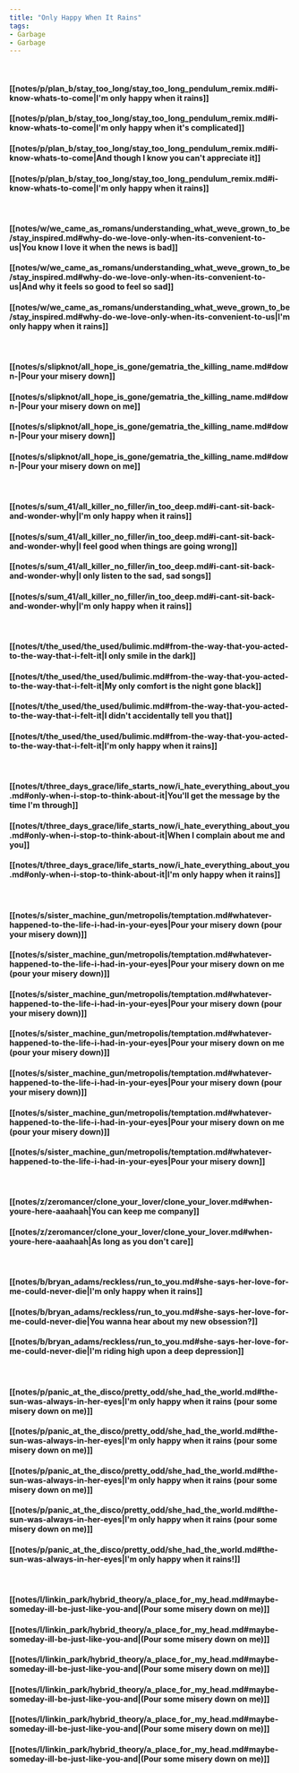 ```yaml
---
title: "Only Happy When It Rains"
tags:
- Garbage
- Garbage
---
```

&nbsp;
#### [[notes/p/plan_b/stay_too_long/stay_too_long_pendulum_remix.md#i-know-whats-to-come|I'm only happy when it rains]]
#### [[notes/p/plan_b/stay_too_long/stay_too_long_pendulum_remix.md#i-know-whats-to-come|I'm only happy when it's complicated]]
#### [[notes/p/plan_b/stay_too_long/stay_too_long_pendulum_remix.md#i-know-whats-to-come|And though I know you can't appreciate it]]
#### [[notes/p/plan_b/stay_too_long/stay_too_long_pendulum_remix.md#i-know-whats-to-come|I'm only happy when it rains]]
&nbsp;
#### [[notes/w/we_came_as_romans/understanding_what_weve_grown_to_be/stay_inspired.md#why-do-we-love-only-when-its-convenient-to-us|You know I love it when the news is bad]]
#### [[notes/w/we_came_as_romans/understanding_what_weve_grown_to_be/stay_inspired.md#why-do-we-love-only-when-its-convenient-to-us|And why it feels so good to feel so sad]]
#### [[notes/w/we_came_as_romans/understanding_what_weve_grown_to_be/stay_inspired.md#why-do-we-love-only-when-its-convenient-to-us|I'm only happy when it rains]]
&nbsp;
#### [[notes/s/slipknot/all_hope_is_gone/gematria_the_killing_name.md#down-|Pour your misery down]]
#### [[notes/s/slipknot/all_hope_is_gone/gematria_the_killing_name.md#down-|Pour your misery down on me]]
#### [[notes/s/slipknot/all_hope_is_gone/gematria_the_killing_name.md#down-|Pour your misery down]]
#### [[notes/s/slipknot/all_hope_is_gone/gematria_the_killing_name.md#down-|Pour your misery down on me]]
&nbsp;
#### [[notes/s/sum_41/all_killer_no_filler/in_too_deep.md#i-cant-sit-back-and-wonder-why|I'm only happy when it rains]]
#### [[notes/s/sum_41/all_killer_no_filler/in_too_deep.md#i-cant-sit-back-and-wonder-why|I feel good when things are going wrong]]
#### [[notes/s/sum_41/all_killer_no_filler/in_too_deep.md#i-cant-sit-back-and-wonder-why|I only listen to the sad, sad songs]]
#### [[notes/s/sum_41/all_killer_no_filler/in_too_deep.md#i-cant-sit-back-and-wonder-why|I'm only happy when it rains]]
&nbsp;
#### [[notes/t/the_used/the_used/bulimic.md#from-the-way-that-you-acted-to-the-way-that-i-felt-it|I only smile in the dark]]
#### [[notes/t/the_used/the_used/bulimic.md#from-the-way-that-you-acted-to-the-way-that-i-felt-it|My only comfort is the night gone black]]
#### [[notes/t/the_used/the_used/bulimic.md#from-the-way-that-you-acted-to-the-way-that-i-felt-it|I didn't accidentally tell you that]]
#### [[notes/t/the_used/the_used/bulimic.md#from-the-way-that-you-acted-to-the-way-that-i-felt-it|I'm only happy when it rains]]
&nbsp;
#### [[notes/t/three_days_grace/life_starts_now/i_hate_everything_about_you.md#only-when-i-stop-to-think-about-it|You'll get the message by the time I'm through]]
#### [[notes/t/three_days_grace/life_starts_now/i_hate_everything_about_you.md#only-when-i-stop-to-think-about-it|When I complain about me and you]]
#### [[notes/t/three_days_grace/life_starts_now/i_hate_everything_about_you.md#only-when-i-stop-to-think-about-it|I'm only happy when it rains]]
&nbsp;
#### [[notes/s/sister_machine_gun/metropolis/temptation.md#whatever-happened-to-the-life-i-had-in-your-eyes|Pour your misery down (pour your misery down)]]
#### [[notes/s/sister_machine_gun/metropolis/temptation.md#whatever-happened-to-the-life-i-had-in-your-eyes|Pour your misery down on me (pour your misery down)]]
#### [[notes/s/sister_machine_gun/metropolis/temptation.md#whatever-happened-to-the-life-i-had-in-your-eyes|Pour your misery down (pour your misery down)]]
#### [[notes/s/sister_machine_gun/metropolis/temptation.md#whatever-happened-to-the-life-i-had-in-your-eyes|Pour your misery down on me (pour your misery down)]]
#### [[notes/s/sister_machine_gun/metropolis/temptation.md#whatever-happened-to-the-life-i-had-in-your-eyes|Pour your misery down (pour your misery down)]]
#### [[notes/s/sister_machine_gun/metropolis/temptation.md#whatever-happened-to-the-life-i-had-in-your-eyes|Pour your misery down on me (pour your misery down)]]
#### [[notes/s/sister_machine_gun/metropolis/temptation.md#whatever-happened-to-the-life-i-had-in-your-eyes|Pour your misery down]]
&nbsp;
#### [[notes/z/zeromancer/clone_your_lover/clone_your_lover.md#when-youre-here-aaahaah|You can keep me company]]
#### [[notes/z/zeromancer/clone_your_lover/clone_your_lover.md#when-youre-here-aaahaah|As long as you don't care]]
&nbsp;
#### [[notes/b/bryan_adams/reckless/run_to_you.md#she-says-her-love-for-me-could-never-die|I'm only happy when it rains]]
#### [[notes/b/bryan_adams/reckless/run_to_you.md#she-says-her-love-for-me-could-never-die|You wanna hear about my new obsession?]]
#### [[notes/b/bryan_adams/reckless/run_to_you.md#she-says-her-love-for-me-could-never-die|I'm riding high upon a deep depression]]
&nbsp;
#### [[notes/p/panic_at_the_disco/pretty_odd/she_had_the_world.md#the-sun-was-always-in-her-eyes|I'm only happy when it rains (pour some misery down on me)]]
#### [[notes/p/panic_at_the_disco/pretty_odd/she_had_the_world.md#the-sun-was-always-in-her-eyes|I'm only happy when it rains (pour some misery down on me)]]
#### [[notes/p/panic_at_the_disco/pretty_odd/she_had_the_world.md#the-sun-was-always-in-her-eyes|I'm only happy when it rains (pour some misery down on me)]]
#### [[notes/p/panic_at_the_disco/pretty_odd/she_had_the_world.md#the-sun-was-always-in-her-eyes|I'm only happy when it rains (pour some misery down on me)]]
#### [[notes/p/panic_at_the_disco/pretty_odd/she_had_the_world.md#the-sun-was-always-in-her-eyes|I'm only happy when it rains!]]
&nbsp;
#### [[notes/l/linkin_park/hybrid_theory/a_place_for_my_head.md#maybe-someday-ill-be-just-like-you-and|(Pour some misery down on me)]]
#### [[notes/l/linkin_park/hybrid_theory/a_place_for_my_head.md#maybe-someday-ill-be-just-like-you-and|(Pour some misery down on me)]]
#### [[notes/l/linkin_park/hybrid_theory/a_place_for_my_head.md#maybe-someday-ill-be-just-like-you-and|(Pour some misery down on me)]]
#### [[notes/l/linkin_park/hybrid_theory/a_place_for_my_head.md#maybe-someday-ill-be-just-like-you-and|(Pour some misery down on me)]]
#### [[notes/l/linkin_park/hybrid_theory/a_place_for_my_head.md#maybe-someday-ill-be-just-like-you-and|(Pour some misery down on me)]]
#### [[notes/l/linkin_park/hybrid_theory/a_place_for_my_head.md#maybe-someday-ill-be-just-like-you-and|(Pour some misery down on me)]]

